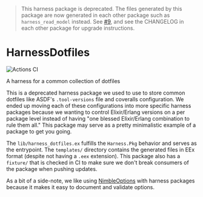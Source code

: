 > This harness package is deprecated. The files generated by this package are
> now generated in each other package such as `harness_read_model` instead.
> See [#9](https://github.com/NFIBrokerage/harness_dotfiles/issues/9), and see
> the CHANGELOG in each other package for upgrade instructions.

# HarnessDotfiles

![Actions CI](https://github.com/NFIBrokerage/harness_dotfiles/workflows/Actions%20CI/badge.svg)

A harness for a common collection of dotfiles

This is a deprecated harness package we used to use to store common dotfiles
like ASDF's `.tool-versions` file and coveralls configuration. We ended up
moving each of these configurations into more specific harness packages because
we wanting to control Elixir/Erlang versions on a per package level instead of
having "one blessed Elixir/Erlang combination to rule them all." This package
may serve as a pretty minimalistic example of a package to get you going.

The `lib/harness_dotfiles.ex` fulfills the `Harness.Pkg` behavior and serves
as the entrypoint. The `templates/` directory contains the generated files in
EEx format (despite not having a `.eex` extension). This package also has
a `fixture/` that is checked in CI to make sure we don't break consumers of
the package when pushing updates.

As a bit of a side-note, we like using [NimbleOptions] with harness packages
because it makes it easy to document and validate options.

[NimbleOptions]: https://hexdocs.pm/nimble_options/NimbleOptions.html
